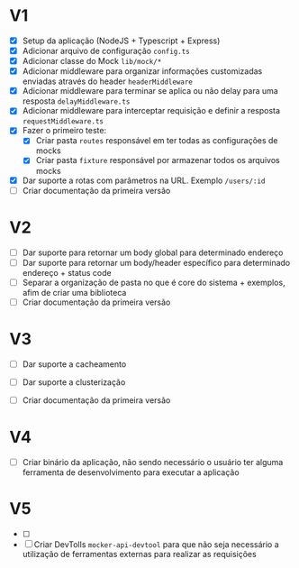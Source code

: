 # V1
- [x] Setup da aplicação (NodeJS + Typescript + Express)
- [x] Adicionar arquivo de configuração `config.ts`  
- [x] Adicionar classe do Mock `lib/mock/*`
- [x] Adicionar middleware para organizar informações customizadas enviadas através do header `headerMiddleware`
- [x] Adicionar middleware para terminar se aplica ou não delay para uma resposta `delayMiddleware.ts`
- [x] Adicionar middleware para interceptar requisição e definir a resposta `requestMiddleware.ts`
- [x] Fazer o primeiro teste:
  - [x] Criar pasta `routes` responsável em ter todas as configurações de mocks
  - [x] Criar pasta `fixture` responsável por armazenar todos os arquivos mocks
- [x] Dar suporte a rotas com parâmetros na URL. Exemplo `/users/:id`
- [ ] Criar documentação da primeira versão

# V2
- [ ] Dar suporte para retornar um body global para determinado endereço
- [ ] Dar suporte para retornar um body/header específico para determinado endereço + status code
- [ ] Separar a organização de pasta no que é core do sistema + exemplos, afim de criar uma biblioteca
- [ ] Criar documentação da primeira versão

# V3
- [ ] Dar suporte a cacheamento
- [ ] Dar suporte a clusterização
- [ ] Criar documentação da primeira versão


# V4
- [ ] Criar binário da aplicação, não sendo necessário o usuário ter alguma ferramenta de desenvolvimento para executar a aplicação

# V5
- [ ]
- [ ] Criar DevTolls `mocker-api-devtool` para que não seja necessário a utilização de ferramentas externas para realizar as requisições